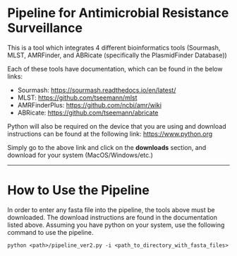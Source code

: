 # Pipeline for Antimicrobial Resistance Surveillance
This is a tool which integrates 4 different bioinformatics tools (Sourmash, MLST, AMRFinder, and ABRicate (specifically the PlasmidFinder Database))

Each of these tools have documentation, which can be found in the below links:
- Sourmash: https://sourmash.readthedocs.io/en/latest/
- MLST: https://github.com/tseemann/mlst
- AMRFinderPlus: https://github.com/ncbi/amr/wiki
- ABRicate: https://github.com/tseemann/abricate

Python will also be required on the device that you are using and download instructions can be found at the following link:
https://www.python.org

Simply go to the above link and click on the **downloads** section, and download for your system (MacOS/Windows/etc.)

---

# How to Use the Pipeline
In order to enter any fasta file into the pipeline, the tools above must be downloaded. The download instructions are found in the documentation listed above.
Assuming you have python on your system, use the following command to use the pipeline.

`python <path>/pipeline_ver2.py -i <path_to_directory_with_fasta_files>`
